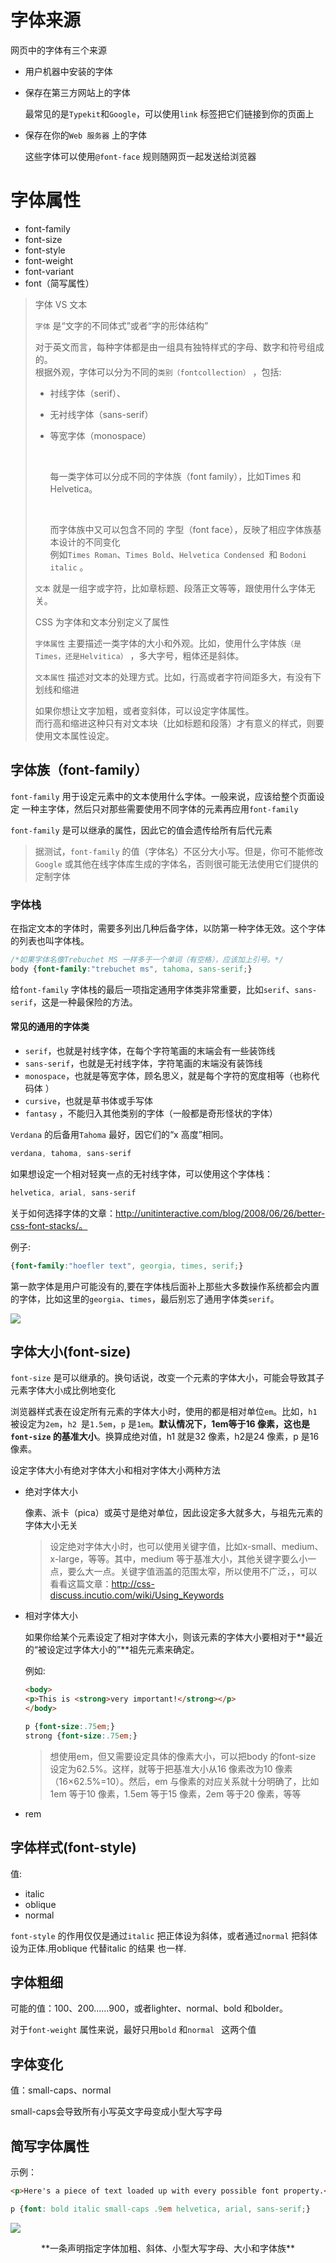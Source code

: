 # 字体来源

网页中的字体有三个来源

- 用户机器中安装的字体

- 保存在第三方网站上的字体

  最常见的是`Typekit`和`Google`，可以使用`link`  标签把它们链接到你的页面上

- 保存在你的`Web 服务器` 上的字体

  这些字体可以使用`@font-face`  规则随网页一起发送给浏览器

# 字体属性

- font-family
- font-size
- font-style
- font-weight
- font-variant
- font（简写属性）

> 字体 VS  文本
>
> `字体` 是“文字的不同体式”或者“字的形体结构”
>
> ​	对于英文而言，每种字体都是由一组具有独特样式的字母、数字和符号组成的。<br>	根据外观，字体可以分为不同的`类别（fontcollection）` ，包括:
>
> - 衬线字体（serif）、
>
> - 无衬线字体（sans-serif）
>
> - 等宽字体（monospace）
>
>   ​
>
>   每一类字体可以分成不同的字体族（font family），比如Times 和Helvetica。
>
>   ​
>
>   而字体族中又可以包含不同的 	字型（font face），反映了相应字体族基本设计的不同变化<br>例如`Times	Roman`、`Times Bold`、`Helvetica Condensed `和  `Bodoni italic` 。
>
> `文本` 就是一组字或字符，比如章标题、段落正文等等，跟使用什么字体无关。
>
> CSS 为字体和文本分别定义了属性
>
> `字体属性` 主要描述一类字体的大小和外观。比如，使用什么字体族`（是Times，还是Helvitica）` ，多大字号，粗体还是斜体。
>
> `文本属性` 描述对文本的处理方式。比如，行高或者字符间距多大，有没有下划线和缩进
>
>  如果你想让文字加粗，或者变斜体，可以设定字体属性。<br> 而行高和缩进这种只有对文本块（比如标题和段落）才有意义的样式，则要使用文本属性设定。

## 字体族（font-family）

`font-family`  用于设定元素中的文本使用什么字体。一般来说，应该给整个页面设定
一种主字体，然后只对那些需要使用不同字体的元素再应用`font-family` 

`font-family`  是可以继承的属性，因此它的值会遗传给所有后代元素

>据测试，`font-family` 的值（字体名）不区分大小写。但是，你可不能修改`Google` 或其他在线字体库生成的字体名，否则很可能无法使用它们提供的定制字体

### 字体栈

在指定文本的字体时，需要多列出几种后备字体，以防第一种字体无效。这个字体的列表也叫字体栈。

```css
/*如果字体名像Trebuchet MS 一样多于一个单词（有空格），应该加上引号。*/
body {font-family:"trebuchet ms", tahoma, sans-serif;}
```

给`font-family` 字体栈的最后一项指定通用字体类非常重要，比如`serif`、`sans-serif`，这是一种最保险的方法。

#### 常见的通用的字体类

- `serif`，也就是衬线字体，在每个字符笔画的末端会有一些装饰线 
- `sans-serif`，也就是无衬线字体，字符笔画的末端没有装饰线 
- `monospace`，也就是等宽字体，顾名思义，就是每个字符的宽度相等（也称代码体 ）
- `cursive`，也就是草书体或手写体 
- `fantasy` ，不能归入其他类别的字体（一般都是奇形怪状的字体）

`Verdana` 的后备用`Tahoma` 最好，因它们的“x 高度”相同。

```css
verdana, tahoma, sans-serif
```

如果想设定一个相对轻爽一点的无衬线字体，可以使用这个字体栈：

```css
helvetica, arial, sans-serif
```

关于如何选择字体的文章：http://unitinteractive.com/blog/2008/06/26/better-css-font-stacks/。

例子:

```css
{font-family:"hoefler text", georgia, times, serif;}
```

第一款字体是用户可能没有的,要在字体栈后面补上那些大多数操作系统都会内置的字体，比如这里的`georgia`、`times`，最后别忘了通用字体类`serif`。 

![](https://raw.githubusercontent.com/JayChenFE/css_review/master/Stylin_with_CSS/img/5-1.png)

## 字体大小(font-size)

`font-size`  是可以继承的。换句话说，改变一个元素的字体大小，可能会导致其子元素字体大小成比例地变化

浏览器样式表在设定所有元素的字体大小时，使用的都是相对单位`em`。比如，`h1` 被设定为`2em`，`h2 `是`1.5em`，`p` 是`1em`。**默认情况下，1em等于16 像素，这也是`font-size` 的基准大小**。换算成绝对值，h1 就是32 像素，h2是24 像素，p 是16 像素。

设定字体大小有绝对字体大小和相对字体大小两种方法

- 绝对字体大小

  像素、派卡（pica）或英寸是绝对单位，因此设定多大就多大，与祖先元素的字体大小无关

  >设定绝对字体大小时，也可以使用关键字值，比如x-small、medium、x-large，等等。其中，medium 等于基准大小，其他关键字要么小一点，要么大一点。关键字值涵盖的范围太窄，所以使用不广泛，，可以看看这篇文章：http://css-discuss.incutio.com/wiki/Using_Keywords

- 相对字体大小

  如果你给某个元素设定了相对字体大小，则该元素的字体大小要相对于**最近的“被设定过字体大小的”**祖先元素来确定。

  例如:

  ```html
  <body>
  <p>This is <strong>very important!</strong></p>
  </body>
  ```

  ```css
  p {font-size:.75em;}
  strong {font-size:.75em;}
  ```

  >想使用em，但又需要设定具体的像素大小，可以把body 的font-size 设定为62.5%。这样，就等于把基准大小从16 像素改为10 像素（16×62.5%=10）。然后，em 与像素的对应关系就十分明确了，比如1em 等于10 像素，1.5em 等于15 像素，2em 等于20 像素，等等

- rem

## 字体样式(font-style)

值:

- italic
- oblique
- normal

`font-style` 的作用仅仅是通过`italic` 把正体设为斜体，或者通过`normal` 把斜体设为正体.用oblique 代替italic 的结果 也一样. 

## 字体粗细

可能的值：100、200……900，或者lighter、normal、bold 和bolder。

对于`font-weight` 属性来说，最好只用`bold` 和`normal ` 这两个值

## 字体变化

值：small-caps、normal

small-caps会导致所有小写英文字母变成小型大写字母

## 简写字体属性

示例：

```html
<p>Here's a piece of text loaded up with every possible font property.</p>
```

```css
p {font: bold italic small-caps .9em helvetica, arial, sans-serif;}
```

![](https://raw.githubusercontent.com/JayChenFE/css_review/master/Stylin_with_CSS/img/5-2.png)
<center>**一条声明指定字体加粗、斜体、小型大写字母、大小和字体族**</center>


